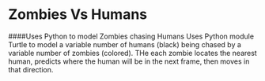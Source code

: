 # Zombies Vs Humans
####Uses Python to model Zombies chasing Humans
Uses Python module Turtle to model a variable number of humans (black) being chased by a variable number of zombies (colored). THe each zombie locates the nearest human, predicts where the human will be in the next frame, then moves in that direction.
